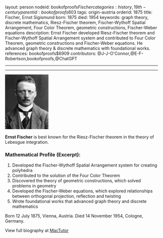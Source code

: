 layout: person
nodeid: bookofproofs$Fischer
categories: history,19th-century
parentid: bookofproofs$603
tags: origin-austria
orderid: 1875
title: Fischer, Ernst Sigismund
born: 1875
died: 1954
keywords: graph theory, discrete mathematics, Riesz-Fischer theorem, Fischer-Wythoff Spatial Arrangement, Four Color Theorem, geometric constructions, Fischer-Weber equations
description: Ernst Fischer developed Riesz-Fischer theorem and Fischer-Wythoff Spatial Arrangement system and contributed to Four Color Theorem, geometric constructions and Fischer-Weber equations. He advanced graph theory & discrete mathematics with foundational works.
references: bookofproofs$6909
contributors: @J-J-O'Connor,@E-F-Robertson,bookofproofs,@ChatGPT

---



---

![Fischer.jpg](https://github.com/bookofproofs/bookofproofs.github.io/blob/main/_sources/_assets/images/portraits/Fischer.jpg?raw=true)

**Ernst Fischer** is best known for the Riesz-Fischer theorem in the theory of Lebesgue integration.

### Mathematical Profile (Excerpt):
1. Developed the Fischer-Wythoff Spatial Arrangement system for creating polyhedra
2. Contributed to the solution of the Four Color Theorem
3. Discovered the theory of geometric constructions, which solved problems in geometry
4. Developed the Fischer-Weber equations, which explored relationships between orthogonal projection, reflection and twisting
5. Wrote foundational works that advanced graph theory and discrete mathematics

Born 12 July 1875, Vienna, Austria. Died 14 November 1954, Cologne, Germany.

View full biography at [MacTutor](https://mathshistory.st-andrews.ac.uk/Biographies/Fischer/)
